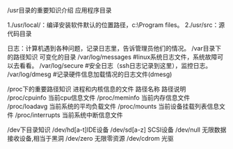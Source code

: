 /usr目录的重要知识介绍 应用程序目录

1./usr/local/：编译安装软件默认的位置路径，c:\Program files。 
2./usr/src：源代码目录





日志：计算机遇到各种问题，记录日志里，告诉管理员他们的情况。
/var目录下的路径知识 可变化的目录
/var/log/messages  #linux系统日志文件，系统故障可以去看看。
/var/log/secure    #安全日志（ssh日志记录到这里），监控日志。
/var/log/dmesg     #记录硬件信息加载情况的日志文件(dmesg)

/proc下的重要路径知识 进程和内核信息的文件
路径名称	路径说明
/proc/cpuinfo	  当前cpu信息文件
/proc/meminfo	  当前内存信息文件
/proc/loadavg	  当前系统的平均负载文件
/proc/mounts	  当前设备挂载列表信息文件
/proc/interrupts  当前系统中断信息文件



/dev下目录知识
/dev/hd[a-t]IDE设备
/dev/sd[a-z] SCSI设备
/dev/null  无限数据接收设备,相当于黑洞
/dev/zero  无限零资源
/dev/cdrom 光驱